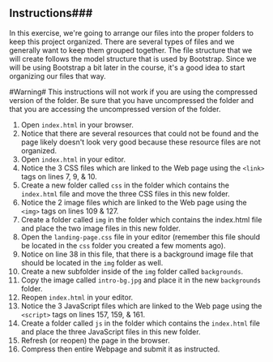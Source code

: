 ## Instructions###
In this exercise, we're going to arrange our files into the proper folders to keep this project organized. There are several types of files and we generally want to keep them grouped together. The file structure that we will create follows the model structure that is used by Bootstrap. Since we will be using Bootstrap a bit later in the course, it's a good idea to start organizing our files that way.

#Warning#
This instructions will not work if you are using the compressed version of the folder. Be sure that you have uncompressed the folder and that you are accessing the uncompressed version of the folder.

1. Open ```index.html``` in your browser.
2. Notice that there are several resources that could not be found and the page likely doesn't look very good because these resource files are not organized.
3. Open ```index.html``` in your editor.
4. Notice the 3 CSS files which are linked to the Web page using the ```<link>``` tags on lines 7, 9, & 10.
7. Create a new folder called ```css``` in the folder which contains the ```index.html``` file and move the three CSS files in this new folder.
8. Notice the 2 image files which are linked to the Web page using the ```<img>``` tags on lines 109 & 127.
9. Create a folder called ```img``` in the folder which contains the index.html file and place the two image files in this new folder.
10. Open the ```landing-page.css``` file in your editor (remember this file should be located in the ```css``` folder you created a few moments ago).
11. Notice on line 38 in this file, that there is a background image file that should be located in the ```img``` folder as well.
12. Create a new subfolder inside of the ```img``` folder called ```backgrounds```. 
13. Copy the image called ```intro-bg.jpg``` and place it in the new ```backgrounds``` folder.
14. Reopen ```index.html``` in your editor.
15. Notice the 3 JavaScript files which are linked to the Web page using the ```<script>``` tags on lines 157, 159, & 161.
16. Create a folder called ```js``` in the folder which contains the ```index.html``` file and place the three JavaScript files in this new folder.
15. Refresh (or reopen) the page in the browser.
16. Compress then entire Webpage and submit it as instructed.